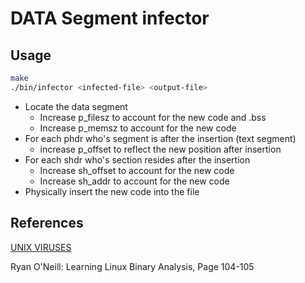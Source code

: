 # DATA Segment infector

## Usage

``` bash
make
./bin/infector <infected-file> <output-file>
```

* Locate the data segment
  * Increase p_filesz to account for the new code and .bss
  * Increase p_memsz to account for the new code
* For each phdr who's segment is after the insertion (text segment)
  * increase p_offset to reflect the new position after insertion
* For each shdr who's section resides after the insertion
  * Increase sh_offset to account for the new code
  * Increase sh_addr to account for the new code
* Physically insert the new code into the file

## References

[UNIX VIRUSES](https://www.win.tue.nl/~aeb/linux/hh/virus/unix-viruses.txt)

Ryan O'Neill: Learning Linux Binary Analysis, Page 104-105
